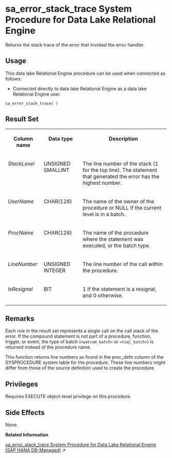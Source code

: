 <!-- loio8175645e6ce21014bb799dc7da2f9b46 -->

# sa\_error\_stack\_trace System Procedure for Data Lake Relational Engine

Returns the stack trace of the error that invoked the error handler.



<a name="loio8175645e6ce21014bb799dc7da2f9b46__section_p4t_vqn_14b"/>

## Usage

This data lake Relational Engine procedure can be used when connected as follows:

-   Connected directly to data lake Relational Engine as a data lake Relational Engine user.



```
sa_error_stack_trace( )
```



<a name="loio8175645e6ce21014bb799dc7da2f9b46__sa_error_stack_trace_result_set"/>

## Result Set


<table>
<tr>
<th valign="top">

Column name

</th>
<th valign="top">

Data type

</th>
<th valign="top">

Description

</th>
</tr>
<tr>
<td valign="top">

*StackLevel*

</td>
<td valign="top">

UNSIGNED SMALLINT

</td>
<td valign="top">

The line number of the stack \(1 for the top line\). The statement that generated the error has the highest number.

</td>
</tr>
<tr>
<td valign="top">

*UserName*

</td>
<td valign="top">

CHAR\(128\)

</td>
<td valign="top">

The name of the owner of the procedure or NULL if the current level is in a batch.

</td>
</tr>
<tr>
<td valign="top">

*ProcName*

</td>
<td valign="top">

CHAR\(128\)

</td>
<td valign="top">

The name of the procedure where the statement was executed, or the batch type.

</td>
</tr>
<tr>
<td valign="top">

*LineNumber*

</td>
<td valign="top">

UNSIGNED INTEGER

</td>
<td valign="top">

The line number of the call within the procedure.

</td>
</tr>
<tr>
<td valign="top">

*IsResignal*

</td>
<td valign="top">

BIT

</td>
<td valign="top">

1 if the statement is a resignal, and 0 otherwise.

</td>
</tr>
</table>



<a name="loio8175645e6ce21014bb799dc7da2f9b46__sa_error_stack_trace_remarks"/>

## Remarks

Each row in the result set represents a single call on the call stack of the error. If the compound statement is not part of a procedure, function, trigger, or event, the type of batch \(`<watcom_batch>` or `<tsql_batch>`\) is returned instead of the procedure name.

This function returns line numbers as found in the proc\_defn column of the SYSPROCEDURE system table for the procedure. These line numbers might differ from those of the source definition used to create the procedure.



<a name="loio8175645e6ce21014bb799dc7da2f9b46__sa_error_stack_trace_privileges"/>

## Privileges

Requires EXECUTE object-level privilege on this procedure.



<a name="loio8175645e6ce21014bb799dc7da2f9b46__sa_error_stack_trace_side_effects"/>

## Side Effects

None.

**Related Information**  


[sa_error_stack_trace System Procedure for Data Lake Relational Engine (SAP HANA DB-Managed)](https://help.sap.com/viewer/a898e08b84f21015969fa437e89860c8/2024_3_QRC/en-US/d4336779fbe149d788248a86b5124222.html "Returns the stack trace of the error that invoked the error handler.") :arrow_upper_right:

